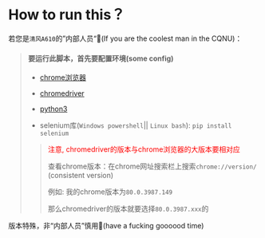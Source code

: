 # How to run this？

若您是`清风A610`的”内部人员“👴(If you are the coolest man in the CQNU)：

> #### 要运行此脚本，首先要配置环境(some config)
>
> * [chrome浏览器](https://www.google.cn/chrome/index.html)
>
> * [chromedriver](http://npm.taobao.org/mirrors/chromedriver/)
>
> * [python3](https://www.python.org/downloads/) 
>
> * selenium库(`Windows powershell`|| `Linux bash`): `pip install selenium`
>
> > <font color = "red">注意, chromedriver的版本与chrome浏览器的大版本要相对应</font>
> >
> > 查看chrome版本：在chrome网址搜索栏上搜索`chrome://version/` (consistent version)
> >
> > 例如: 我的chrome版本为`80.0.3987.149`
> >
> > 那么chromedriver的版本就要选择`80.0.3987.xxx`的
>

版本特殊，非“内部人员”慎用🦄(have a fucking goooood time)
